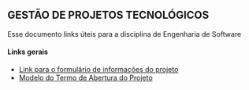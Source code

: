 ## GESTÃO DE PROJETOS TECNOLÓGICOS

Esse documento links úteis para a disciplina de Engenharia de Software

#### Links gerais
- [Link para o formulário de informações do projeto](https://forms.gle/xBiWNADBtr6pzobVA)
- [Modelo do Termo de Abertura do Projeto](https://docs.google.com/document/d/1KHxIIk8rwePVvjbybt8u-1mU5BGDDoq4/edit?usp=sharing&rtpof=true&sd=true)
